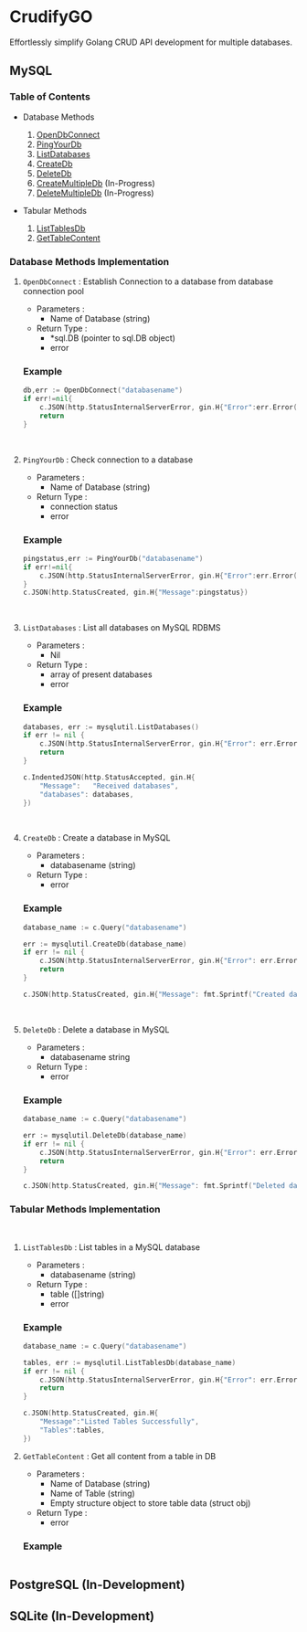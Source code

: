 # CrudifyGO
Effortlessly simplify Golang CRUD API development for multiple databases.

## MySQL 

### Table of Contents

* Database Methods
    1. [OpenDbConnect](#opendbconnect)
    2. [PingYourDb](#pingyourdb)
    3. [ListDatabases](#listdatabases)
    4. [CreateDb](#createdb)
    5. [DeleteDb](#deletedb)
    6. [CreateMultipleDb](#createmultipledb) (In-Progress)
    7. [DeleteMultipleDb](#deletemultipledb) (In-Progress)

* Tabular Methods
    1. [ListTablesDb](#listtablesdb)
    2. [GetTableContent](#gettablecontent)

### Database Methods Implementation

<a name="opendbconnect"></a> 

1. `OpenDbConnect` : Establish Connection to a database from database connection pool
    + Parameters :
        - Name of Database (string)
    + Return Type :
        - *sql.DB (pointer to sql.DB object)
        - error
        
    ### Example
    ```go
    db,err := OpenDbConnect("databasename")
    if err!=nil{
        c.JSON(http.StatusInternalServerError, gin.H{"Error":err.Error()})
        return
    }
    ```

<a name="pingyourdb"></a><br>

2. `PingYourDb` : Check connection to a database
    + Parameters :
        - Name of Database (string)
    + Return Type :
        - connection status
        - error
        
    ### Example
    ```go
    pingstatus,err := PingYourDb("databasename")
    if err!=nil{
        c.JSON(http.StatusInternalServerError, gin.H{"Error":err.Error()})
    }
    c.JSON(http.StatusCreated, gin.H{"Message":pingstatus})
    ```

<a name="listdatabases"></a><br>

3. `ListDatabases` : List all databases on MySQL RDBMS
    + Parameters :
        - Nil
    + Return Type :
        - array of present databases
        - error
        
    ### Example
    ```go
    databases, err := mysqlutil.ListDatabases()
    if err != nil {
        c.JSON(http.StatusInternalServerError, gin.H{"Error": err.Error()})
        return
    }

    c.IndentedJSON(http.StatusAccepted, gin.H{
        "Message":   "Received databases",
        "databases": databases,
    })
    ```

<a name="createdb"></a><br>

4. `CreateDb` : Create a database in MySQL
    + Parameters :
        - databasename (string)
    + Return Type :
        - error
        
    ### Example
    ```go
    database_name := c.Query("databasename")

    err := mysqlutil.CreateDb(database_name)
    if err != nil {
        c.JSON(http.StatusInternalServerError, gin.H{"Error": err.Error()})
        return
    }

    c.JSON(http.StatusCreated, gin.H{"Message": fmt.Sprintf("Created database %s successfully", database_name)})
    ```

<a name="deletedb"></a><br>

5. `DeleteDb` : Delete a database in MySQL
    + Parameters :
        - databasename string
    + Return Type :
        - error
        
    ### Example
    ```go
    database_name := c.Query("databasename")

    err := mysqlutil.DeleteDb(database_name)
    if err != nil {
        c.JSON(http.StatusInternalServerError, gin.H{"Error": err.Error()})
        return
    }

    c.JSON(http.StatusCreated, gin.H{"Message": fmt.Sprintf("Deleted database %s successfully", database_name)})
    ```

### Tabular Methods Implementation

<a name="listtablesdb"></a><br>

1. `ListTablesDb` : List tables in a MySQL database
    + Parameters :
        - databasename (string)
    + Return Type :
        - table ([]string)
        - error
        
    ### Example
    ```go
    database_name := c.Query("databasename")

    tables, err := mysqlutil.ListTablesDb(database_name)
    if err != nil {
        c.JSON(http.StatusInternalServerError, gin.H{"Error": err.Error()})
        return
    }

    c.JSON(http.StatusCreated, gin.H{
        "Message":"Listed Tables Successfully",
        "Tables":tables,
    })
    ```

<a name="gettablecontent"></a> 

2. `GetTableContent` : Get all content from a table in DB
    + Parameters :
        - Name of Database (string)
        - Name of Table (string)
        - Empty structure object to store table data (struct obj)
    + Return Type :
        - error
        
    ### Example
    ```
    ```

## PostgreSQL (In-Development)

## SQLite (In-Development)
